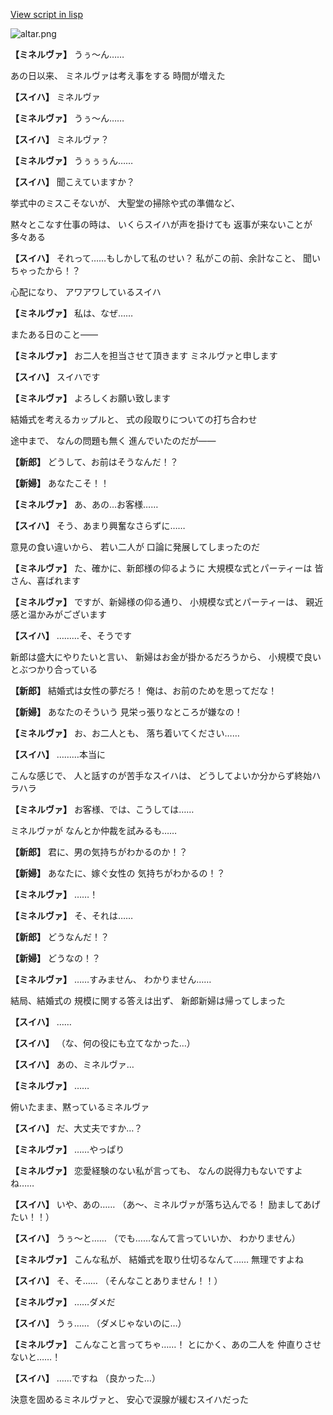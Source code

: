 [View script in lisp](../scripts/202306101.txt)

![altar.png](../images/backgrounds/altar.png)

**【ミネルヴァ】**
うぅ～ん……

あの日以来、
ミネルヴァは考え事をする
時間が増えた

**【スイハ】**
ミネルヴァ

**【ミネルヴァ】**
うぅ～ん……

**【スイハ】**
ミネルヴァ？

**【ミネルヴァ】**
うぅぅぅん……

**【スイハ】**
聞こえていますか？

挙式中のミスこそないが、
大聖堂の掃除や式の準備など、

黙々とこなす仕事の時は、
いくらスイハが声を掛けても
返事が来ないことが多々ある

**【スイハ】**
それって……もしかして私のせい？
私がこの前、余計なこと、
聞いちゃったから！？

心配になり、
アワアワしているスイハ

**【ミネルヴァ】**
私は、なぜ……

またある日のこと――

**【ミネルヴァ】**
お二人を担当させて頂きます
ミネルヴァと申します

**【スイハ】**
スイハです

**【ミネルヴァ】**
よろしくお願い致します

結婚式を考えるカップルと、
式の段取りについての打ち合わせ

途中まで、
なんの問題も無く
進んでいたのだが――

**【新郎】**
どうして、お前はそうなんだ！？

**【新婦】**
あなたこそ！！

**【ミネルヴァ】**
あ、あの…お客様……

**【スイハ】**
そう、あまり興奮なさらずに……

意見の食い違いから、
若い二人が
口論に発展してしまったのだ

**【ミネルヴァ】**
た、確かに、新郎様の仰るように
大規模な式とパーティーは
皆さん、喜ばれます

**【ミネルヴァ】**
ですが、新婦様の仰る通り、
小規模な式とパーティーは、
親近感と温かみがございます

**【スイハ】**
………そ、そうです

新郎は盛大にやりたいと言い、
新婦はお金が掛かるだろうから、
小規模で良いとぶつかり合っている

**【新郎】**
結婚式は女性の夢だろ！
俺は、お前のためを思ってだな！

**【新婦】**
あなたのそういう
見栄っ張りなところが嫌なの！

**【ミネルヴァ】**
お、お二人とも、
落ち着いてください……

**【スイハ】**
………本当に

こんな感じで、
人と話すのが苦手なスイハは、
どうしてよいか分からず終始ハラハラ

**【ミネルヴァ】**
お客様、では、こうしては……

ミネルヴァが
なんとか仲裁を試みるも……

**【新郎】**
君に、男の気持ちがわかるのか！？

**【新婦】**
あなたに、嫁ぐ女性の
気持ちがわかるの！？

**【ミネルヴァ】**
……！

**【ミネルヴァ】**
そ、それは……

**【新郎】**
どうなんだ！？

**【新婦】**
どうなの！？

**【ミネルヴァ】**
……すみません、
わかりません……

結局、結婚式の
規模に関する答えは出ず、
新郎新婦は帰ってしまった

**【スイハ】**
……

**【スイハ】**
（な、何の役にも立てなかった…）

**【スイハ】**
あの、ミネルヴァ…

**【ミネルヴァ】**
……

俯いたまま、黙っているミネルヴァ

**【スイハ】**
だ、大丈夫ですか…？

**【ミネルヴァ】**
……やっぱり

**【ミネルヴァ】**
恋愛経験のない私が言っても、
なんの説得力もないですよね……

**【スイハ】**
いや、あの……
（あ～、ミネルヴァが落ち込んでる！
励ましてあげたい！！）

**【スイハ】**
うぅ～と……
（でも……なんて言っていいか、
わかりません）

**【ミネルヴァ】**
こんな私が、
結婚式を取り仕切るなんて……
無理ですよね

**【スイハ】**
そ、そ……
（そんなことありません！！）

**【ミネルヴァ】**
……ダメだ

**【スイハ】**
うぅ……
（ダメじゃないのに…）

**【ミネルヴァ】**
こんなこと言ってちゃ……！
とにかく、あの二人を
仲直りさせないと……！

**【スイハ】**
……ですね
（良かった…）

決意を固めるミネルヴァと、
安心で涙腺が緩むスイハだった
